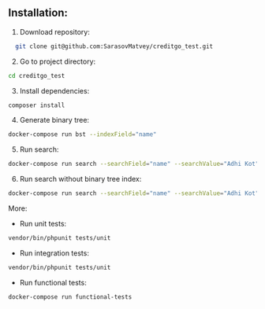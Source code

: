 ## Installation:

1. Download repository:
``` bash
  git clone git@github.com:SarasovMatvey/creditgo_test.git
```

2. Go to project directory:
``` bash
cd creditgo_test
```

3. Install dependencies:

``` bash
composer install
```

4. Generate binary tree:

``` bash
docker-compose run bst --indexField="name"
```

5. Run search:

``` bash
docker-compose run search --searchField="name" --searchValue="Adhi Kot"
```

6. Run search without binary tree index:

``` bash
docker-compose run search --searchField="name" --searchValue="Adhi Kot" --useBst="false"
```

More:

- Run unit tests:
``` bash
vendor/bin/phpunit tests/unit
```

- Run integration tests:
``` bash
vendor/bin/phpunit tests/unit
```

- Run functional tests:
``` bash
docker-compose run functional-tests
```